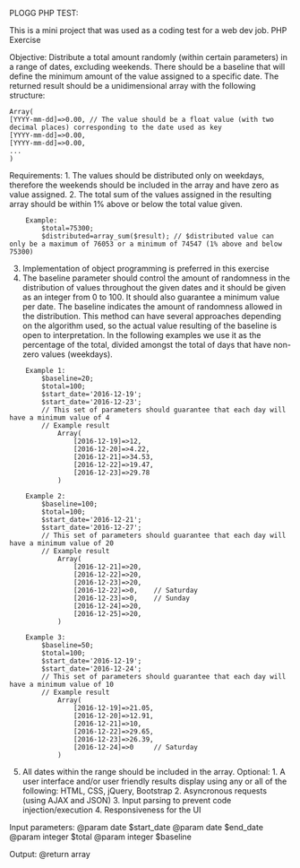 PLOGG PHP TEST:

This is a mini project that was used as a coding test for a web dev job. PHP Exercise

Objective: Distribute a total amount randomly (within certain parameters) in a range of dates, excluding weekends. There should be a baseline that will define the minimum amount of the value assigned to a specific date. The returned result should be a unidimensional array with the following structure: 

```
Array(
[YYYY-mm-dd]=>0.00, // The value should be a float value (with two decimal places) corresponding to the date used as key 
[YYYY-mm-dd]=>0.00, 
[YYYY-mm-dd]=>0.00, 
... 
)
```


Requirements: 1. The values should be distributed only on weekdays, therefore the weekends should be included in the array and have zero as value assigned. 2. The total sum of the values assigned in the resulting array should be within 1% above or below the total value given. 
```
	Example: 
		$total=75300; 
		$distributed=array_sum($result); // $distributed value can only be a maximum of 76053 or a minimum of 74547 (1% above and below 75300)
```

3. Implementation of object programming is preferred in this exercise
4. The baseline parameter should control the amount of randomness in the distribution of values throughout the given dates and it should be given as an integer from 0 to 100. It should also guarantee a minimum value per date. The baseline indicates the amount of randomness allowed in the distribution. This method can have several approaches depending on the algorithm used, so the actual value resulting of the baseline is open to interpretation. In the following examples we use it as the percentage of the total, divided amongst the total of days that have non-zero values (weekdays).
```
	Example 1:
		$baseline=20;
		$total=100;
		$start_date='2016-12-19';
		$start_date='2016-12-23';
		// This set of parameters should guarantee that each day will have a minimum value of 4
		// Example result
			Array(
				[2016-12-19]=>12,
				[2016-12-20]=>4.22,
				[2016-12-21]=>34.53,
				[2016-12-22]=>19.47,
				[2016-12-23]=>29.78
			)
```
```
	Example 2:
		$baseline=100;
		$total=100;
		$start_date='2016-12-21';
		$start_date='2016-12-27';
		// This set of parameters should guarantee that each day will have a minimum value of 20
		// Example result
			Array(
				[2016-12-21]=>20,
				[2016-12-22]=>20,
				[2016-12-23]=>20,
				[2016-12-22]=>0,	// Saturday
				[2016-12-23]=>0,	// Sunday
				[2016-12-24]=>20,
				[2016-12-25]=>20,
			)
```
```
	Example 3:
		$baseline=50;
		$total=100;
		$start_date='2016-12-19';
		$start_date='2016-12-24';
		// This set of parameters should guarantee that each day will have a minimum value of 10
		// Example result
			Array(
				[2016-12-19]=>21.05,
				[2016-12-20]=>12.91,
				[2016-12-21]=>10,
				[2016-12-22]=>29.65,
				[2016-12-23]=>26.39,
				[2016-12-24]=>0		// Saturday
			)
```
5. All dates within the range should be included in the array.
Optional: 1. A user interface and/or user friendly results display using any or all of the following: HTML, CSS, jQuery, Bootstrap 2. Asyncronous requests (using AJAX and JSON) 3. Input parsing to prevent code injection/execution 4. Responsiveness for the UI

Input parameters: @param	date	$start_date @param	date	$end_date @param	integer	$total @param	integer	$baseline

Output: @return	array

